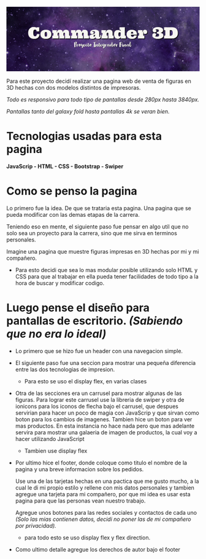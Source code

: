 ![Commander 3D](banner.jpg)

Para este proyecto decidí realizar una pagina web de venta de figuras en 3D
hechas con dos modelos distintos de impresoras.

<em> Todo es responsivo para todo tipo de pantallas desde 280px hasta 3840px.</em>

<em> Pantallas tanto del galaxy fold hasta pantallas 4k se veran bien. </em>

# __Tecnologias usadas para esta pagina__

 __JavaScrip - HTML - CSS - Bootstrap - Swiper__



# __Como se penso la pagina__

Lo primero fue la idea. De que se trataria esta pagina. Una pagina que se pueda modificar con las demas etapas de la carrera.

Teniendo eso en mente, el siguiente paso fue pensar en algo util que no solo sea un proyecto para la carrera, sino que me sirva en terminos personales.

Imagine una pagina que muestre figuras impresas en 3D hechas por mi y mi compañero.

- Para esto decidi que sea lo mas modular posible utilizando solo HTML y CSS para que al trabajar en ella pueda tener facilidades de todo tipo a la hora de buscar y modificar codigo.

# __Luego pense el diseño para pantallas de escritorio.__ <em>(Sabiendo que no era lo ideal)</em>

- Lo primero que se hizo fue un header con una navegacion simple.

- El siguiente paso fue una seccion para mostrar una pequeña diferencia entre las dos tecnologias de impresion.
    - Para esto se uso el display flex, en varias clases

- Otra de las secciones era un carrusel para mostrar algunas de las figuras.
    Para lograr este carrusel use la libreria de swiper y otra de ionicons para los iconos de flecha bajo el carrusel, que despues servirian para
    hacer un poco de magia con JavaScrip y que sirvan como boton para los cambios de imagenes.
    Tambien hice un boton para ver mas productos. En esta instancia no hace nada pero que mas adelante servira para mostrar una galaeria de imagen
    de productos, la cual voy a hacer utilizando JavaScript
    - Tambien use display flex


- Por ultimo hice el footer, donde coloque como titulo el nombre de la pagina y una breve informacion sobre los pedidos.
    
    Use una de las tarjetas hechas en una pactica que me gusto mucho, a la cual le di mi propio estilo y rellene con mis datos personales
    y tambien agregue una tarjeta para mi compañero, por que mi idea es usar esta pagina para que las personas vean nuestro trabajo.
    
    Agregue unos botones para las redes sociales y contactos de cada uno <em> (Solo las mias contienen datos, decidi no poner las de mi compañero por privacidad). </em>
 
    - para todo esto se uso display flex y flex direction.


- Como ultimo detalle agregue los derechos de autor bajo el footer


